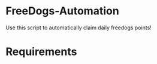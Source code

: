 # FreeDogs-Automation

Use this script to automatically claim daily freedogs points!

# Requirements

